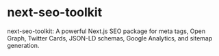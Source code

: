# next-seo-toolkit
next-seo-toolkit: A powerful Next.js SEO package for meta tags, Open Graph, Twitter Cards, JSON-LD schemas, Google Analytics, and sitemap generation. 
